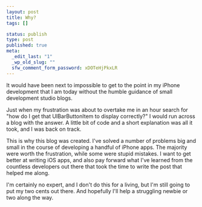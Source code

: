 ```yaml
--- 
layout: post
title: Why?
tags: []

status: publish
type: post
published: true
meta: 
  _edit_last: "1"
  _wp_old_slug: ""
  sfw_comment_form_password: xDOTeHjPkxLR
---
```

It would have been next to impossible to get to the point in my iPhone development that I am today without the humble guidance of small development studio blogs.

Just when my frustration was about to overtake me in an hour search for "how do I get that UIBarButtonItem to display correctly?" I would run across a blog with the answer. A little bit of code and a short explanation was all it took, and I was back on track.

This is why this blog was created. I've solved a number of problems big and small in the course of developing a handful of iPhone apps. The majority were worth the frustration, while some were stupid mistakes. I want to get better at writing iOS apps, and also pay forward what I've learned from the countless developers out there that took the time to write the post that helped me along.

I'm certainly no expert, and I don't do this for a living, but I'm still going to put my two cents out there. And hopefully I'll help a struggling newbie or two along the way.
